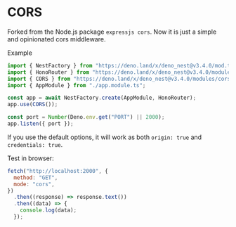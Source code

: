# CORS

Forked from the Node.js package `expressjs cors`. Now it is just a simple and
opinionated cors middleware.

Example

```ts
import { NestFactory } from "https://deno.land/x/deno_nest@v3.4.0/mod.ts";
import { HonoRouter } from "https://deno.land/x/deno_nest@v3.4.0/modules/hono/mod.ts";
import { CORS } from "https://deno.land/x/deno_nest@v3.4.0/modules/cors/mod.ts";
import { AppModule } from "./app.module.ts";

const app = await NestFactory.create(AppModule, HonoRouter);
app.use(CORS());

const port = Number(Deno.env.get("PORT") || 2000);
app.listen({ port });
```

If you use the default options, it will work as both `origin: true` and
`credentials: true`.

Test in browser:

```js
fetch("http://localhost:2000", {
  method: "GET",
  mode: "cors",
})
  .then((response) => response.text())
  .then((data) => {
    console.log(data);
  });
```
